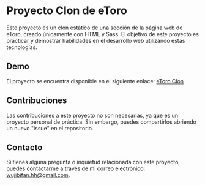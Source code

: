 # Proyecto Clon de eToro

Este proyecto es un clon estático de una sección de la página web de eToro, creado únicamente con HTML y Sass. El objetivo de este proyecto es prácticar y demostrar habilidades en el desarrollo web utilizando estas tecnologías.

## Demo

El proyecto se encuentra disponible en el siguiente enlace: [eToro Clon](https://etoro-clon.netlify.app/)

## Contribuciones

Las contribuciones a este proyecto no son necesarias, ya que es un proyecto personal de práctica. Sin embargo, puedes compartirlos abriendo un nuevo "issue" en el repositorio.

## Contacto

Si tienes alguna pregunta o inquietud relacionada con este proyecto, puedes contactarme a través de mi correo electrónico: [wujibifan.hh@gmail.com](mailto:wujibifan.hh@gmail.com).